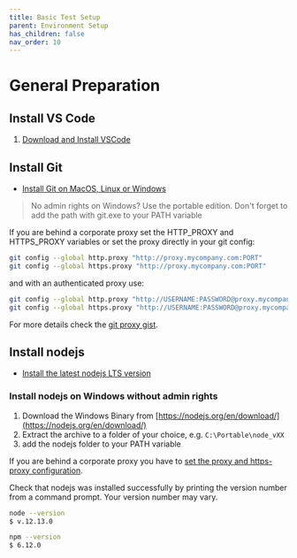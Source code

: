 ```yaml
---
title: Basic Test Setup
parent: Environment Setup
has_children: false
nav_order: 10
---
```


# General Preparation

## Install VS Code

1. [Download and Install VSCode](https://code.visualstudio.com/docs?dv=win)

## Install Git

* [Install Git on MacOS, Linux or Windows](https://www.linode.com/docs/development/version-control/how-to-install-git-on-linux-mac-and-windows/)

> No admin rights on Windows? Use the portable edition.
> Don't forget to add the path with git.exe to your PATH variable

If you are behind a corporate proxy set the HTTP_PROXY and HTTPS_PROXY variables or set the
proxy directly in your git config:

````bash
git config --global http.proxy "http://proxy.mycompany.com:PORT"
git config --global https.proxy "http://proxy.mycompany.com:PORT"
````

and with an authenticated proxy use:

````bash
git config --global http.proxy "http://USERNAME:PASSWORD@proxy.mycompany.com:PORT"
git config --global https.proxy "http://USERNAME:PASSWORD@proxy.mycompany.com:PORT"
````

For more details check the [git proxy gist](https://gist.github.com/evantoli/f8c23a37eb3558ab8765).

## Install nodejs

* [Install the latest nodejs LTS version](https://nodejs.org/en/download/)

### Install nodejs on Windows without admin rights

1. Download the Windows Binary from [https://nodejs.org/en/download/](https://nodejs.org/en/download/)
1. Extract the archive to a folder of your choice, e.g. ``C:\Portable\node_vXX``
1. add the nodejs folder to your PATH variable 

If you are behind a corporate proxy you have to [set the proxy and https-proxy configuration](https://gist.github.com/alienlebarge/10260853).

Check that nodejs was installed successfully by printing the version number from a command prompt.
Your version number may vary.

```bash
node --version
$ v.12.13.0

npm --version
$ 6.12.0    
```